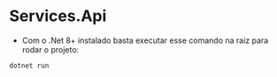 # Services.Api

- Com o .Net 8+ instalado basta executar esse comando na raiz para rodar o projeto:
```shell
dotnet run
```
